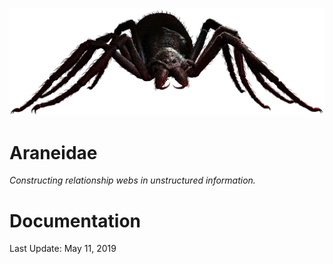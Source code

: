 ![Spider Image](docs/pictures/AdobeStock_177444483.jpeg)
# Araneidae

_Constructing relationship webs in unstructured information._

# Documentation


Last Update: May 11, 2019

